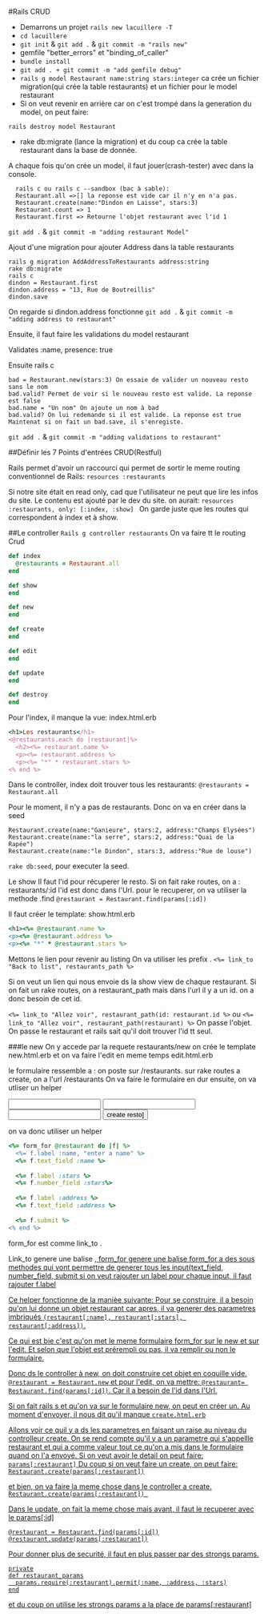 #Rails CRUD

- Demarrons un projet ```rails new lacuillere -T```
- ```cd lacuillere```
- ```git init``` & ```git add .``` & ```git commit -m "rails new"```
- gemfile "better_errors" et "binding_of_caller"
- ```bundle install```
- ```git add . + git commit -m "add gemfile debug"```
- ```rails g model Restaurant name:string stars:integer```
ca crée un fichier migration(qui crée la table restaurants) et un fichier pour le model restaurant
- Si on veut revenir en arrière car on c'est trompé dans la generation du model, on peut faire:

```rails destroy model Restaurant```

- rake db:migrate (lance la migration) et du coup ca crée la table restaurant dans la base de donnée.

A chaque fois qu'on crée un model, il faut jouer(crash-tester) avec dans la console.

```
  rails c ou rails c --sandbox (bac à sable):
  Restaurant.all =>[] la reponse est vide car il n'y en n'a pas.
  Restaurant.create(name:"Dindon en Laisse", stars:3)
  Restaurant.count => 1
  Restaurant.first => Retourne l'objet restaurant avec l'id 1
  ```
  ```git add .``` & ```git commit -m "adding restaurant Model"```
  
  Ajout d'une migration pour ajouter Address dans la table restaurants
  
  ```
  rails g migration AddAddressToRestaurants address:string
  rake db:migrate
  rails c
  dindon = Restaurant.first
  dindon.address = "13, Rue de Boutreillis"
  dindon.save
   ```
  On regarde si dindon.address fonctionne
   ```git add .``` & ```git commit -m "adding address to restaurant"```
  
  Ensuite, il faut faire les validations du model restaurant
  
  Validates :name, presence: true
  
  Ensuite rails c
  ```
  bad = Restaurant.new(stars:3) On essaie de valider un nouveau resto sans le nom
  bad.valid? Permet de voir si le nouveau resto est valide. La reponse est false
  bad.name = "Un nom" On ajoute un nom à bad
  bad.valid? On lui redemande si il est valide. La reponse est true
  Maintenat si on fait un bad.save, il s'enregiste.
  ```
   ```git add .``` & ```git commit -m "adding validations to restaurant"```
  
##Définir les 7 Points d'entrées CRUD(Restful)

Rails permet d'avoir un raccourci qui permet de sortir le meme routing conventionnel de Rails:
    ```resources :restaurants ```

Si notre site était en read only, cad que l'utilisateur ne peut que lire les infos du site. Le contenu est ajouté par le dev du site.
on aurait:  ```resources :restaurants, only: [:index, :show] ```
On garde juste que les routes qui correspondent à index et à show.

##Le controller
```Rails g controller restaurants```
On va faire tt le routing Crud
```ruby
def index
  @restaurants = Restaurant.all
end

def show
end

def new
end

def create
end

def edit
end

def update
end

def destroy
end
```

Pour l'index, il manque la vue: index.html.erb
```ruby
<h1>Les restaurants</h1>
<@restaurants.each do |restaurant|%>
  <h2><%= restaurant.name %>
  <p><%= restaurant.address %>
  <p><%= "*" * restaurant.stars %>
<% end %>
```

Dans le controller, index doit trouver tous les restaurants:
```@restaurants = Restaurant.all```

Pour le moment, il n'y a pas de restaurants. Donc on va en créer dans la seed
```
Restaurant.create(name:"Ganieure", stars:2, address:"Champs Elysées")
Restaurant.create(name:"la serre", stars:2, address:"Quai de la Rapée")
Restaurant.create(name:"le Dindon", stars:3, address:"Rue de louse")
```
```rake db:seed```, pour executer la seed.

Le show
Il faut l'id pour récuperer le resto.
Si on fait rake routes, on a : restaurants/:id
l'id est donc dans l'Url.
pour le recuperer, on va utiliser la methode .find
```@restaurant = Restaurant.find(params[:id])```

Il faut créer le template: show.html.erb
```ruby
<h1><%= @restaurant.name %>
<p><%= @restaurant.address %>
<p><%= "*" * @restaurant.stars %>
```

Mettons le lien pour revenir au listing
On va utiliser les prefix .
```<%= link_to "Back to list", restaurants_path %>```

Si on veut un lien qui nous envoie ds la show view de chaque restaurant.
Si on fait un rake routes, on a restaurant_path mais dans l'url il y a un id. on a donc besoin de cet id.

```<%= link_to "Allez voir", restaurant_path(id: restaurant.id %>```
ou ```<%= link_to "Allez voir", restaurant_path(restaurant) %>``` On passe l'objet. On passe le restaurant et rails sait qu'il doit trouver l'id tt seul.

###le new
On y accede par la requete restaurants/new
on crée le template new.html.erb
et on va faire l'edit en meme temps edit.html.erb

le formulaire ressemble a :
on poste sur /restaurants. sur rake routes a create, on a l'url /restaurants
On va faire le formulaire en dur ensuite, on va utliser un helper
<form action="/restaurants" method="post">
  <input type="text" name="restaurant[name]">
  <input type="number" name="restaurant[stars]">
  <input type="text" name="restaurant[address]">
  <input type="submit" value="create resto]">
  
  on va donc utiliser un helper
  ```ruby
  <%= form_for @restaurant do |f| %>
    <%= f.label :name, "enter a name" %>
    <%= f.text_field :name %>
    
    <%= f.label :stars %>
    <%= f.number_field :stars%>
    
    <%= f.label :address %>
    <%= f.text_field :address %>
    
    <%= f.submit %>
  <% end %>
  ```
  
  form_for est comme link_to . 
  
  Link_to genere une balise <a href>, form_for genere une balise <form>
  form_for a des sous methodes qui vont permettre de generer tous les input(text_field, number_field, submit
  si on veut rajouter un label pour chaque input, il faut rajouter f.label
  
  Ce helper fonctionne de la manièe suivante:
  Pour se construire, il a besoin qu'on lui donne un objet restaurant car apres, il va generer des parametres imbriqués ```(restaurant[:name], restaurant[:stars], restaurant[:address])```.
  
  Ce qui est bie  c'est qu'on met le meme formulaire form_for sur le new et sur l'edit. Et selon que l'objet est prérempli ou pas, il va remplir ou non le formulaire.
  
  Donc ds le controller à new, on doit construire cet objet en coquille vide.
  ```@restaurant = Restaurant.new```
  et pour l'edit, on va mettre:
  ```@restaurant= Restaurant.find(params[:id])```. Car il a besoin de l'id dans l'Url.
  
  Si on fait rails s et qu'on va sur le formulaire new, on peut en créer un.
  Au moment d'envoyer, il nous dit qu'il manque ```create.html.erb```
  
  Allons voir ce quil y a ds les parametres en faisant un raise au niveau du controlleur create.
  On se rend compte qu'il y a un parametre qui s'appellle restaurant et qui a comme valeur tout ce qu'on a mis dans le formulaire quand on l'a envoyé.
  Si on veut avoir le detail on peut faire: ```params[:restaurant]```
  Du coup si on veut faire un create, on peut faire: ```Restaurant.create(params[:restaurant])```
  
  et bien, on va faire la meme chose dans le controller a create.
  ```Restaurant.create(params[:restaurant]) ```
  
  Dans le update, on fait la meme chose mais avant, il faut le recuperer avec le params[:id]
  ```
  @restaurant = Restaurant.find(params[:id])
  @restaurant.update(params[:restaurant])
  ```
Pour donner plus de securité, il faut en plus passer par des strongs params.
```
private
def restaurant_params
  params.require(:restaurant).permit(:name, :address, :stars)
end
```

et du coup on utilise les strongs params a la place de params[:restaurant]





